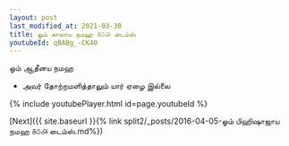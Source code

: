 ```yaml
---
layout: post
last_modified_at: 2021-03-30
title: ஓம் காலாய நமஹ ௧௦௮ டைம்ஸ்
youtubeId: qBABg_-CK40
---
```

 
 
 ஓம் ஆதீனய நமஹ  
 
 -  அவர் தோற்றமளித்தாலும் யார் ஏழை இல்லை 
 
  
 
  
 
 
 
 
 
 


{% include youtubePlayer.html id=page.youtubeId %}
 
[Next]({{ site.baseurl }}{% link  split2/_posts/2016-04-05-ஓம் பிஹிஷாஜாய நமஹ ௧௦௮ டைம்ஸ்.md%})
 
